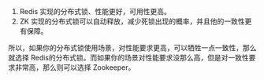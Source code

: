 1. Redis 实现的分布式锁、性能更好，可用性更高。
2. ZK 实现的分布式锁可以自动释放，减少死锁出现的概率，并且他的一致性更有保障。  
  
所以，如果你的分布式锁使用场景，对性能要求更高，可以牺牲一点一致性，那么就选择 Redis的分布式锁。而如果你的场景对性能要求没那么高，但是对一致性要求非常高，那么则可以选择 Zookeeper。